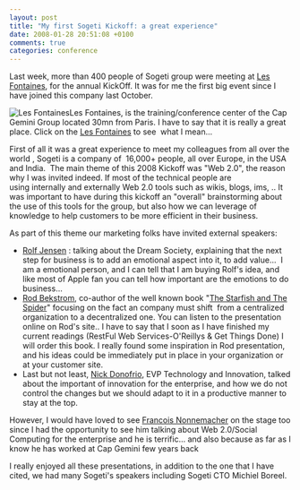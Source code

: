 ```yaml
---
layout: post
title: "My first Sogeti Kickoff: a great experience"
date: 2008-01-28 20:51:08 +0100
comments: true
categories: conference
---
```

Last week, more than 400 people of Sogeti group were meeting at [Les Fontaines](http://www.les-fontaines.com/), for the annual KickOff. It was for me the first big event since I have joined this company last October.

![Les Fontaines](http://4.bp.blogspot.com/_aoQgQ1obiyE/R568S_vsHII/AAAAAAAAADM/Ma3Y9Y5IHso/s200/back-terrace.jpg)Les Fontaines, is the training/conference center of the Cap Gemini Group located 30mn from Paris. I have to say that it is really a great place. Click on the [Les Fontaines](http://www.les-fontaines.com/) to see  what I mean...

First of all it was a great experience to meet my colleagues from all over the world , Sogeti is a company of  16,000+ people, all over Europe, in the USA and India.  The main theme of this 2008 Kickoff was "Web 2.0", the reason why I was invited indeed. If most of the technical people are using internally and externally Web 2.0 tools such as wikis, blogs, ims, .. It was important to have during this kickoff an "overall" brainstorming about the use of this tools for the group, but also how we can leverage of knowledge to help customers to be more efficient in their business.

As part of this theme our marketing folks have invited external speakers:

* [Rolf Jensen](http://dreamcompany.dk/index.php?id=105) : talking about the Dream Society, explaining that the next step for business is to add an emotional aspect into it, to add value...  I am a emotional person, and I can tell that I am buying Rolf's idea, and like most of Apple fan you can tell how important are the emotions to do business...
* [Rod Bekstrom](http://www.beckstrom.com/), co-author of the well known book "[The Starfish and The Spider](http://www.starfishandspider.com/)" focusing on the fact an company must shift  from a centralized organization to a decentralized one. You can listen to the presentation online on Rod's site.. I have to say that I soon as I have finished my current readings (RestFul Web Services-O'Reillys &amp; Get Things Done) I will order this book. I really found some inspiration in Rod presentation, and his ideas could be immediately put in place in your organization or at your customer site.
* Last but not least, [Nick Donofrio](http://www-03.ibm.com/press/us/en/biography/10057.wss), EVP Technology and Innovation, talked about the important of innovation for the enterprise, and how we do not control the changes but we should adapt to it in a productive manner to stay at the top.

However, I would have loved to see [Francois Nonnemacher](http://padawan.info/) on the stage too since I had the opportunity to see him talking about Web 2.0/Social Computing for the enterprise and he is terrific... and also because as far as I know he has worked at Cap Gemini few years back

I really enjoyed all these presentations, in addition to the one that I have cited, we had many Sogeti's speakers including Sogeti CTO Michiel Boreel.
